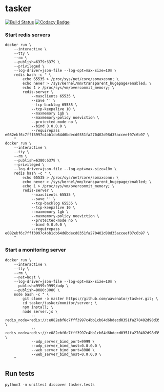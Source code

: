 # tasker

[![Build Status](https://travis-ci.org/wavenator/tasker.svg?branch=master)](https://travis-ci.org/wavenator/tasker)
[![Codacy Badge](https://api.codacy.com/project/badge/Grade/eae56b505e034d9785d6bce47ed04355)](https://www.codacy.com/app/wavenator/tasker?utm_source=github.com&amp;utm_medium=referral&amp;utm_content=wavenator/tasker&amp;utm_campaign=Badge_Grade)
### Start redis servers
```shell
docker run \
    --interactive \
    --tty \
    --rm \
    --publish=6379:6379 \
    --privileged \
    --log-driver=json-file --log-opt=max-size=10m \
    redis bash -c " \
        echo 65535 > /proc/sys/net/core/somaxconn; \
        echo never > /sys/kernel/mm/transparent_hugepage/enabled; \
        echo 1 > /proc/sys/vm/overcommit_memory; \
        redis-server \
            --maxclients 65535 \
            --save '' \
            --tcp-backlog 65535 \
            --tcp-keepalive 10 \
            --maxmemory 1gb \
            --maxmemory-policy noeviction \
            --protected-mode no \
            --bind 0.0.0.0 \
            --requirepass e082ebf6c7fff3997c4bb1cb64d6bdecd0351fa270402d98d35acceef07c6b97 \
    "
docker run \
    --interactive \
    --tty \
    --rm \
    --publish=6380:6379 \
    --privileged \
    --log-driver=json-file --log-opt=max-size=10m \
    redis bash -c " \
        echo 65535 > /proc/sys/net/core/somaxconn; \
        echo never > /sys/kernel/mm/transparent_hugepage/enabled; \
        echo 1 > /proc/sys/vm/overcommit_memory; \
        redis-server \
            --maxclients 65535 \
            --save '' \
            --tcp-backlog 65535 \
            --tcp-keepalive 10 \
            --maxmemory 1gb \
            --maxmemory-policy noeviction \
            --protected-mode no \
            --bind 0.0.0.0 \
            --requirepass e082ebf6c7fff3997c4bb1cb64d6bdecd0351fa270402d98d35acceef07c6b97 \
    "
```

### Start a monitoring server
```shell
docker run \
    --interactive \
    --tty \
    --rm \
    --net=host \
    --log-driver=json-file --log-opt=max-size=10m \
    --publish=9999:9999/udp \
    --publish=8080:8080 \
    node bash -c " \
        git clone -b master https://github.com/wavenator/tasker.git; \
        cd tasker/tasker/monitor/server; \
        npm install; \
        node server.js \
            --redis_node=redis://:e082ebf6c7fff3997c4bb1cb64d6bdecd0351fa270402d98d35acceef07c6b97@127.0.0.1:6379/0 \
            --redis_node=redis://:e082ebf6c7fff3997c4bb1cb64d6bdecd0351fa270402d98d35acceef07c6b97@127.0.0.1:6380/0 \
            --udp_server_bind_port=9999 \
            --udp_server_bind_host=0.0.0.0 \
            --web_server_bind_port=8080 \
            --web_server_bind_host=0.0.0.0 \
    "
```

## Run tests
```shell
python3 -m unittest discover tasker.tests
```
